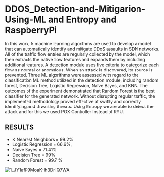 # DDOS_Detection-and-Mitigarion-Using-ML and Entropy and RaspberryPi
In this work, 5 machine learning algorithms are used to develop a model that can automatically identify and mitigate DDoS assaults in SDN networks. All of the traffic flow entries are regularly collected by the model, which then extracts the native flow features and expands them by including additional features. A detection module uses five criteria to categorize each flow as normal or anomalous. When an attack is discovered, its source is prevented. Three ML algorithms were assessed with regard to the classification ML method utilized in the detection module, including random forest, Decision Tree, Logistic Regression, Naïve Bayes, and KNN. The outcomes of the experiment demonstrated that Random Forest is the best classifier for the generated network. Without disrupting regular traffic, the implemented methodology proved effective at swiftly and correctly identifying and thwarting threats.
Using Entropy we are able to detect the attack and for this we used POX Controller Instead of RYU.
## RESULTS
  <ul>
  <li>K Nearest Neighbors = 99.2% </li> 
  <li>Logistic Regression = 66.6%, </li>
  <li>Naïve Bayes = 71.41% </li>
  <li>Decision Tree = 99% </li> 
  <li>Random Forest = 99.7 % </li>
  </ul>
  
  
![1_JY1afR9MoaK-Ih3DnIQ7WA](https://user-images.githubusercontent.com/77917201/218697567-d3016189-f8c0-4a86-b47e-8abf8f78a349.gif)
